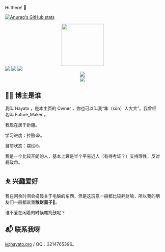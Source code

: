 Hi there! 👋

[![Anurag's GitHub stats](https://github-readme-stats.vercel.app/api?username=anuraghazra)](https://github.com/anuraghazra/github-readme-stats)

<div align="center">
    <img height="137px" src="https://github-readme-stats.vercel.app/api?username=HayatoOvO&hide_title=true&hide_border=true&show_icons=trueline_height=21&text_color=000&icon_color=000&bg_color=0,ea6161,ffc64d,fffc4d,52fa5a&theme=graywhite" />
</div>

<span >
	<img  src="https://img.shields.io/badge/-HTML5-E34F26?style=flat-square&logo=html5&logoColor=white" />
	<img  src="https://img.shields.io/badge/-CSS3-1572B6?style=flat-square&logo=css3" />
	<img  src="https://img.shields.io/badge/-JavaScript-oringe?style=flat-square&logo=javascript" />
</span>

<div align="center">
    <img src="https://activity-graph.herokuapp.com/graph?username=HayatoOvO&theme=xcode" />
</div>

<div align="center">
    <img  src="https://github-readme-streak-stats.herokuapp.com/?user=HayatoOvO" />
</div>

## 👨‍💻 博主是谁

我叫 Hayato ，是本主页的 Owner ，你也可以叫我“隼（sǔn）人大大”。我曾经名叫 Future_Maker 。

我现在居于新疆。

学习进度：拉胯😭。

目前状态：摆烂🙄。

我是一个比较开朗的人，基本上算是半个平易近人（有待考证？）支持理性，反对暴政😰。

## ⛹ 兴趣爱好

我在闲余时间会捣鼓关于电脑的东西，但是这玩意一般都比较耗财嘛，所以我的朋友们一般都说我**散财童子**🤒。

谁不爱在闲着的时候瞎捣鼓呢？

## 📬 联系我呀

i@hayato.pro / QQ：3214765396。
